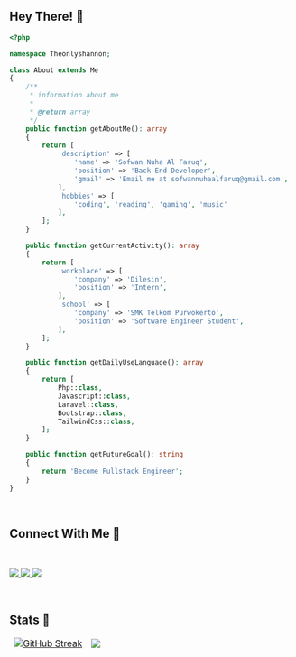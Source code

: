 ## Hey There! 👋
```php
<?php

namespace Theonlyshannon;

class About extends Me
{
    /**
     * information about me
     *
     * @return array
     */
    public function getAboutMe(): array
    {
        return [
            'description' => [
                'name' => 'Sofwan Nuha Al Faruq',
                'position' => 'Back-End Developer',         
                'gmail' => 'Email me at sofwannuhaalfaruq@gmail.com',              
            ],
            'hobbies' => [
                'coding', 'reading', 'gaming', 'music'
            ],
        ];
    }

    public function getCurrentActivity(): array
    {
        return [
            'workplace' => [
                'company' => 'Dilesin',
                'position' => 'Intern',         
            ],
            'school' => [
                'company' => 'SMK Telkom Purwokerto',
                'position' => 'Software Engineer Student',         
            ],
        ];
    }

    public function getDailyUseLanguage(): array
    {
        return [
            Php::class,
            Javascript::class,
            Laravel::class,
            Bootstrap::class,
            TailwindCss::class,
        ];
    }

    public function getFutureGoal(): string
    {
        return 'Become Fullstack Engineer';
    }
}
```
<br/>

## Connect With Me 🤗
<br/>
<p align="left">
    <a href="https://skillicons.dev">
        <img src="https://skillicons.dev/icons?i=gmail" />
    </a>
    <a href="https://www.linkedin.com/in/sofwan-nuha-al-faruq-5a595b269">
        <img src="https://skillicons.dev/icons?i=linkedin" />
    </a>
    <a href="https://www.instagram.com/lynx3321.img">
        <img src="https://skillicons.dev/icons?i=instagram" />
    </a>
</p>
<br/>

<!--

## Tech Stack 💫
<p align="left">
    <h3>Technology</h3>
  <a href="#">
    <img src="https://skillicons.dev/icons?i=laravel,react,nextjs,express,bootstrap,tailwind,html,css,js,git,github,nodejs,mysql" />
  </a>
    <h3>Tools</h3>
  <a href="#">
    <img src="https://skillicons.dev/icons?i=vscode,visualstudio,discord,notion" />
  </a>
</p>
<br/>

-->

## Stats 🦄

<table align="center" border="0" cellpadding="0" cellspacing="0">
  <thead>
    <tr>
      <td>
            <a href="https://git.io/streak-stats">
                <img src="https://github-readme-streak-stats.herokuapp.com?user=theonlyshannon&theme=transparent&hide_border=true&border_radius=6" alt="GitHub Streak" />
            </a>
      </td>
      <td>
        <img align="center" src="https://github-readme-stats.vercel.app/api?username=theonlyshannon&show_icons=true&theme=transparent&hide_border=true" />
      </td>
    </tr>
  </thead>
</table>

<!-- ## 🗂️ Highlight Projects

<a href="https://github.com/dikaproject/social-media-apps.git">
  <img align="center" src="https://github-readme-stats.vercel.app/api/pin/?username=dikaproject&repo=social-media-apps&show_icons=true&line_height=27&title_color=6aa6f8&text_color=8a919a&icon_color=6aa6f8&bg_color=22272e"/>
</a>

<a href="https://github.com/theonlyshannon/slicing-bootstrap.git">
  <img align="center" src="https://github-readme-stats.vercel.app/api/pin/?username=theonlyshannon&repo=slicing-bootstrap&show_icons=true&line_height=27&title_color=6aa6f8&text_color=8a919a&icon_color=6aa6f8&bg_color=22272e"/>
</a>
-->





